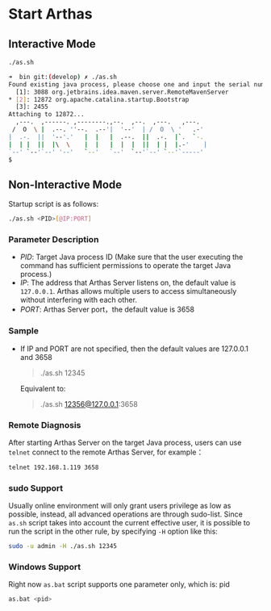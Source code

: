 Start Arthas
=====

## Interactive Mode

```bash
./as.sh
```

```bash
➜  bin git:(develop) ✗ ./as.sh
Found existing java process, please choose one and input the serial number of the process, eg : 1. Then hit ENTER.
  [1]: 3088 org.jetbrains.idea.maven.server.RemoteMavenServer
* [2]: 12872 org.apache.catalina.startup.Bootstrap
  [3]: 2455
Attaching to 12872...
  ,---.  ,------. ,--------.,--.  ,--.  ,---.   ,---.
 /  O  \ |  .--. ''--.  .--'|  '--'  | /  O  \ '   .-'
|  .-.  ||  '--'.'   |  |   |  .--.  ||  .-.  |`.  `-.
|  | |  ||  |\  \    |  |   |  |  |  ||  | |  |.-'    |
`--' `--'`--' '--'   `--'   `--'  `--'`--' `--'`-----'
$
```

## Non-Interactive Mode

Startup script is as follows:

```bash
./as.sh <PID>[@IP:PORT]
```

### Parameter Description

* *PID*: Target Java process ID (Make sure that the user executing the command has sufficient permissions to operate the target Java process.)
* *IP*: The address that Arthas Server listens on, the default value is `127.0.0.1`. Arthas allows multiple users to access simultaneously without interfering with each other.
* *PORT*: Arthas Server port，the default value is 3658

### Sample

* If IP and PORT are not specified, then the default values are 127.0.0.1 and 3658

	> ./as.sh 12345

	Equivalent to:
	
	> ./as.sh 12356@127.0.0.1:3658

### Remote Diagnosis

After starting Arthas Server on the target Java process, users can use `telnet` connect to the remote Arthas Server, for example：

```bash
telnet 192.168.1.119 3658
```
	
### sudo Support

Usually online environment will only grant users privilege as low as possible, instead, all advanced operations are through sudo-list. Since `as.sh` script takes into account the current effective user, it is possible to run the script in the other rule, by specifying `-H` option like this:

```bash
sudo -u admin -H ./as.sh 12345
```


### Windows Support

Right now `as.bat` script supports one parameter only, which is: pid

```bash
as.bat <pid>
```
